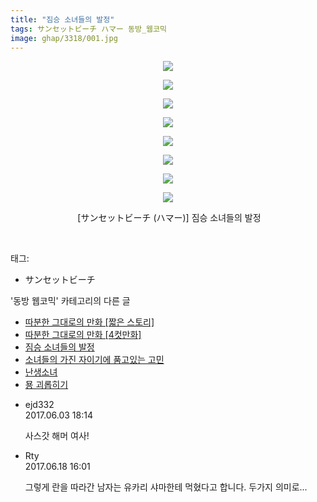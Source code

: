 ```yaml
---
title: "짐승 소녀들의 발정"
tags: サンセットビーチ ハマー 동방_웹코믹
image: ghap/3318/001.jpg
---
```

<div class="article">
<p style="text-align: center; clear: none; float: none;"><img src="{{ site.nasurl }}/ghap/3318/001.jpg"/></p>
<p style="text-align: center; clear: none; float: none;"><img src="{{ site.nasurl }}/ghap/3318/002.jpg"/></p>
<p style="text-align: center; clear: none; float: none;"><img src="{{ site.nasurl }}/ghap/3318/003.jpg"/></p>
<p style="text-align: center; clear: none; float: none;"><img src="{{ site.nasurl }}/ghap/3318/004.jpg"/></p>
<p style="text-align: center; clear: none; float: none;"><img src="{{ site.nasurl }}/ghap/3318/005.jpg"/></p>
<p style="text-align: center; clear: none; float: none;"><img src="{{ site.nasurl }}/ghap/3318/006.jpg"/></p>
<p style="text-align: center; clear: none; float: none;"><img src="{{ site.nasurl }}/ghap/3318/007.jpg"/></p>
<p style="text-align: center; clear: none; float: none;"><img src="{{ site.nasurl }}/ghap/3318/008.jpg"/></p>
<p style="text-align: center; clear: none; float: none;"> [サンセットビーチ (ハマー)] 짐승 소녀들의 발정</p>
<p><br/></p>
</div><div class="tagTrail">
<p>태그: </p>
<ul>
<li>サンセットビーチ</li>
</ul>
</div><div class="another">
<p>'동방 웹코믹' 카테고리의 다른 글</p>
<ul>
<li><a href="/2017-06-06-ghap_3334">따분한 그대로의 만화 [짧은 스토리]</a></li>
<li><a href="/2017-06-06-ghap_3333">따분한 그대로의 만화 [4컷만화]</a></li>
<li><a href="/2017-05-31-ghap_3318">짐승 소녀들의 발정</a></li>
<li><a href="/2017-05-31-ghap_3317">소녀들의 가진 자이기에 품고있는 고민</a></li>
<li><a href="/2017-05-31-ghap_3316">난생소녀</a></li>
<li><a href="/2017-05-25-ghap_3310">묭 괴롭히기</a></li>
</ul>
</div><div class="cb_module cb_fluid">
<div class="cb_wrt cb_profile">
<div class="comment">
<ul>
<li class="cb_thumb_off" id="comment15005153">
<div class="cb_comment_area">
<div class="cb_info_area">
<div class="cb_section">
<span class="cb_nick_name">ejd332</span>
</div>
<div class="cb_section">
<span class="cb_date">2017.06.03 18:14 </span>
</div>
</div>
<div class="cb_dsc_comment">
<p class="cb_dsc">
											사스갓 해머 여사!
										</p>
</div>
</div></li>
<li class="cb_thumb_off" id="comment15016519">
<div class="cb_comment_area">
<div class="cb_info_area">
<div class="cb_section">
<span class="cb_nick_name">Rty</span>
</div>
<div class="cb_section">
<span class="cb_date">2017.06.18 16:01 </span>
</div>
</div>
<div class="cb_dsc_comment">
<p class="cb_dsc">
											그렇게 란을 따라간 남자는 유카리 샤마한테 먹혔다고 합니다. 두가지 의미로...
										</p>
</div>
</div></li>
</ul>
</div>
</div><!-- commentList close -->
</div>